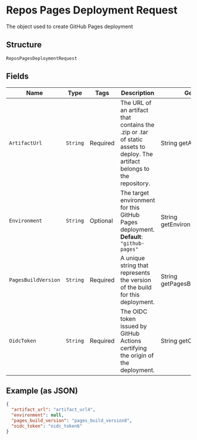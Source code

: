
# Repos Pages Deployment Request

The object used to create GitHub Pages deployment

## Structure

`ReposPagesDeploymentRequest`

## Fields

| Name | Type | Tags | Description | Getter | Setter |
|  --- | --- | --- | --- | --- | --- |
| `ArtifactUrl` | `String` | Required | The URL of an artifact that contains the .zip or .tar of static assets to deploy. The artifact belongs to the repository. | String getArtifactUrl() | setArtifactUrl(String artifactUrl) |
| `Environment` | `String` | Optional | The target environment for this GitHub Pages deployment.<br>**Default**: `"github-pages"` | String getEnvironment() | setEnvironment(String environment) |
| `PagesBuildVersion` | `String` | Required | A unique string that represents the version of the build for this deployment. | String getPagesBuildVersion() | setPagesBuildVersion(String pagesBuildVersion) |
| `OidcToken` | `String` | Required | The OIDC token issued by GitHub Actions certifying the origin of the deployment. | String getOidcToken() | setOidcToken(String oidcToken) |

## Example (as JSON)

```json
{
  "artifact_url": "artifact_url4",
  "environment": null,
  "pages_build_version": "pages_build_version8",
  "oidc_token": "oidc_token6"
}
```

